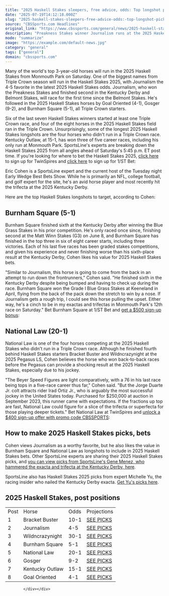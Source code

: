```yaml
---
title: "2025 Haskell Stakes sleepers, free advice, odds: Top longshot picks for Monmouth Park with Journalism in field"
date: "2025-07-19T14:12:18.000Z"
slug: "2025-haskell-stakes-sleepers-free-advice-odds:-top-longshot-picks-for-monmouth-park-with-journalism-in-field"
source: "CBSSports.com Headlines"
original_link: "https://www.cbssports.com/general/news/2025-haskell-stakes-sleepers-free-advice-odds-top-longshot-picks-for-monmouth-park-with-journalism-in-field/"
description: "Preakness Stakes winner Journalism runs at the 2025 Haskell Stakes, and SportsLine expert Eric Cohen reveals his top Haskell Stakes 2025 longshots to target on Saturday at Monmouth Park. Post time is 5:45 p.m. ET."
mode: "summarize"
image: "https://example.com/default-news.jpg"
category: "general"
tags: ["general"]
domain: "cbssports.com"
---
```

<div id="readability-page-1" class="page"><div>
        
        
        
                
        
<p>Many of the world's top 3-year-old horses will run in the 2025 Haskell Stakes from Monmouth Park on Saturday. One of the biggest names from Triple Crown season will run in the Haskell Stakes 2025, with Journalism the 4-5 favorite in the latest 2025 Haskell Stakes odds. Journalism, who won the Preakness Stakes and finished second in the Kentucky Derby and Belmont Stakes, will race for the first time since the Belmont Stakes. He's followed in the 2025 Haskell Stakes horses by Goal Oriented (4-1), Gosger (9-2), and Burnham Square (5-1), all Triple Crown starters.</p><p>Six of the last seven Haskell Stakes winners started at least one Triple Crown race, and four of the eight horses in the 2025 Haskell Stakes field ran in the Triple Crown. Unsurprisingly, some of the longest 2025 Haskell Stakes longshots are the four horses who didn't run in a Triple Crown race. Kentucky Outlaw, at 15-1, has won three of five career races, including his only run at Monmouth Park. SportsLine's experts are breaking down the Haskell Stakes 2025 from all angles ahead of Saturday's 5:45 p.m. ET post time. If you're looking for where to bet the Haskell Stakes 2025, <a href="https://martech.cbssports.com/bt/redirect/prod?b=twinspires&amp;c=horseracing" target="_blank" rel="sponsored mtech">click here</a> to sign up for TwinSpires and <a href="https://martech.cbssports.com/bt/redirect/prod?b=1stbet&amp;c=horseracing" target="_blank" rel="sponsored mtech">click here</a> to sign up for 1/ST Bet:</p><p>Eric Cohen is a SportsLine expert and the current host of the Tuesday night Early Wedge Best Bets Show. While he is primarily an NFL, college football, and golf expert for the site, he's an avid horse player and most recently hit the trifecta at the 2025 Kentucky Derby.</p><p>Here are the top Haskell Stakes longshots to target, according to Cohen:</p><h2>Burnham Square (5-1)</h2><p>Burnham Square finished sixth at the Kentucky Derby after winning the Blue Grass Stakes in his prior competition. He's only raced once since, finishing second at the Matt Winn Stakes (G3) on June 8, and Burnham Square has finished in the top three in six of eight career starts, including three victories. Each of his last five races has been graded stakes competitions, and given his experience and never finishing worse than his sixth-place result at the Kentucky Derby, Cohen likes his value for 2025 Haskell Stakes bets.&nbsp;</p><p>"Similar to Journalism, this horse is going to come from the back in an attempt to run down the frontrunners," Cohen said. "He finished sixth in the Kentucky Derby despite being bumped and having to check up during the race. Burnham Square won the Grade I Blue Grass Stakes at Keeneland in April, flying from the back of the pack down the stretch to win by a nose. If Journalism gets a rough trip, I could see this horse pulling the upset. Either way, he's a cinch to be in my exactas and trifectas in Monmouth Park's 12th race on Saturday." Bet Burnham Square at 1/ST Bet and <a href="https://martech.cbssports.com/bt/redirect/prod?b=1stbet&amp;c=horseracing" target="_blank" rel="sponsored mtech">get a $500 sign-up bonus</a>:</p><h2>National Law (20-1)</h2><p>National Law is one of the four horses competing at the 2025 Haskell Stakes who didn't run in a Triple Crown race. Although he finished fourth behind Haskell Stakes starters Bracket Buster and Wildncrazynight at the 2025 Pegasus LS, Cohen believes the horse who won back-to-back races before the Pegasus can provide a shocking result at the 2025 Haskell Stakes, especially due to his jockey.&nbsp;</p><p>"The Beyer Speed Figures are light comparatively, with a 76 in his last race being tops in a five-race career thus far," Cohen said. "But the Jorge Duarte Jr. colt attracts rider Irad Ortiz Jr., who is arguably the most successful jockey in the United States today. Purchased for $250,000 at auction in September 2023, this runner came with expectations. If the fractions up top are fast, National Law could figure for a slice of the trifecta or superfecta for those playing deeper tickets." Bet National Law at TwinSpires and <a href="https://martech.cbssports.com/bt/redirect/prod?b=twinspires&amp;c=horseracing" target="_blank" rel="sponsored mtech">unlock a $400 sign-up offer with promo code CBSSPORTS</a>:</p><h2>How to make 2025 Haskell Stakes picks, bets</h2><p>Cohen views Journalism as a worthy favorite, but he also likes the value in Burnham Square and National Law as longshots to include in 2025 Haskell Stakes bets. Other SportsLine experts are sharing their 2025 Haskell Stakes picks, and <a href="https://www.sportsline.com/insiders/2025-haskell-stakes-picks-odds-horse-racing-writer-has-best-bets-for-saturdays-race/#ttag=07182025_agg_cbssports_picks_horseracing_otherhorseracing_Menez_HaskellStakesLongshotsFREE" target="_blank">you can view picks from SportsLine's Gene Menez, who hammered the exacta and trifecta at the Kentucky Derby, here</a>.</p><p>SportsLine also has Haskell Stakes 2025 picks from expert Michelle Yu, the racing insider who nailed the Kentucky Derby exacta. <a href="https://www.sportsline.com/insiders/2025-haskell-stakes-odds-horses-field-racing-insider-offers-best-bets-top-picks-for-saturdays-race/#ttag=07182025_agg_cbssports_picks_horseracing_otherhorseracing_MichelleYu_HaskellStakesLongshotsFREE" target="_blank">Get Yu's picks here</a>.</p><h2>2025 Haskell Stakes, post positions</h2><table><tbody><tr><td>Post</td><td>Horse</td><td>Odds</td><td>Projections</td></tr><tr><td>1</td><td>Bracket Buster</td><td>10-1</td><td><a href="https://www.sportsline.com/insiders/2025-haskell-stakes-odds-horses-field-racing-insider-offers-best-bets-top-picks-for-saturdays-race/#ttag=07182025_agg_cbssports_picks_horseracing_otherhorseracing_MichelleYu_HaskellStakesLongshotsFREE" target="_blank">SEE PICKS</a></td></tr><tr><td>2</td><td>Journalism</td><td>4-5</td><td><a href="https://www.sportsline.com/insiders/2025-haskell-stakes-odds-horses-field-racing-insider-offers-best-bets-top-picks-for-saturdays-race/#ttag=07182025_agg_cbssports_picks_horseracing_otherhorseracing_MichelleYu_HaskellStakesLongshotsFREE" target="_blank">SEE PICKS</a></td></tr><tr><td>3</td><td>Wildncrazynight</td><td>30-1</td><td><a href="https://www.sportsline.com/insiders/2025-haskell-stakes-odds-horses-field-racing-insider-offers-best-bets-top-picks-for-saturdays-race/#ttag=07182025_agg_cbssports_picks_horseracing_otherhorseracing_MichelleYu_HaskellStakesLongshotsFREE" target="_blank">SEE PICKS</a></td></tr><tr><td>4</td><td>Burnham Square</td><td>5-1</td><td><a href="https://www.sportsline.com/insiders/2025-haskell-stakes-odds-horses-field-racing-insider-offers-best-bets-top-picks-for-saturdays-race/#ttag=07182025_agg_cbssports_picks_horseracing_otherhorseracing_MichelleYu_HaskellStakesLongshotsFREE" target="_blank">SEE PICKS</a></td></tr><tr><td>5</td><td>National Law</td><td>20-1</td><td><a href="https://www.sportsline.com/insiders/2025-haskell-stakes-odds-horses-field-racing-insider-offers-best-bets-top-picks-for-saturdays-race/#ttag=07182025_agg_cbssports_picks_horseracing_otherhorseracing_MichelleYu_HaskellStakesLongshotsFREE" target="_blank">SEE PICKS</a></td></tr><tr><td>6</td><td>Gosger</td><td>9-2</td><td><a href="https://www.sportsline.com/insiders/2025-haskell-stakes-odds-horses-field-racing-insider-offers-best-bets-top-picks-for-saturdays-race/#ttag=07182025_agg_cbssports_picks_horseracing_otherhorseracing_MichelleYu_HaskellStakesLongshotsFREE" target="_blank">SEE PICKS</a></td></tr><tr><td>7</td><td>Kentucky Outlaw</td><td>15-1</td><td><a href="https://www.sportsline.com/insiders/2025-haskell-stakes-odds-horses-field-racing-insider-offers-best-bets-top-picks-for-saturdays-race/#ttag=07182025_agg_cbssports_picks_horseracing_otherhorseracing_MichelleYu_HaskellStakesLongshotsFREE" target="_blank">SEE PICKS</a></td></tr><tr><td>8</td><td>Goal Oriented</td><td>4-1</td><td><a href="https://www.sportsline.com/insiders/2025-haskell-stakes-odds-horses-field-racing-insider-offers-best-bets-top-picks-for-saturdays-race/#ttag=07182025_agg_cbssports_picks_horseracing_otherhorseracing_MichelleYu_HaskellStakesLongshotsFREE" target="_blank">SEE PICKS</a></td></tr></tbody></table>


        
            </div></div>
